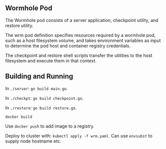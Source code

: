## Wormhole Pod
The Wormhole pod consists of a server application, checkpoint utility, and restore utility.

The wrm pod definition specifies resources required by a wormhole pod, such as a host filesystem volume, and takes environment variables as input to determine the pod host and container registry credentials.

The checkpoint and restore shell scripts transfer the utilities to the host filesystem and execute them in that context.

## Building and Running
In `./server`: `go build main.go`.

In `./checkpt`: `go build checkpoint.go`.

In `./restore`: `go build restore.go`.

`docker build`

Use `docker push` to add image to  a registry.

Deploy to cluster with: `kubectl apply -f wrm.yaml`. Can use `envsubst` to supply node hostname etc.
